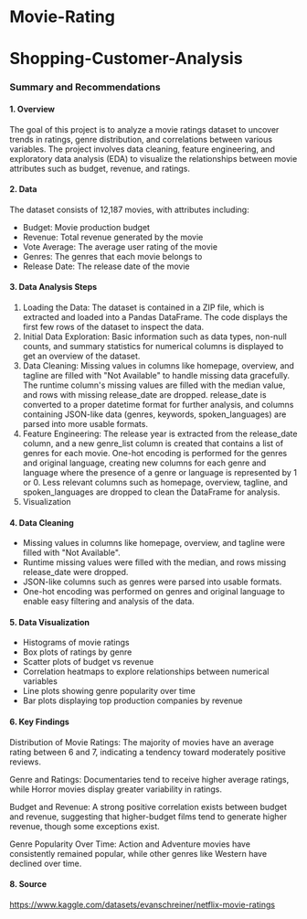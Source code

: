 # Movie-Rating
# Shopping-Customer-Analysis

### Summary and Recommendations

#### 1. Overview

The goal of this project is to analyze a movie ratings dataset to uncover trends in ratings, genre distribution, and correlations between various variables. The project involves data cleaning, feature engineering, and exploratory data analysis (EDA) to visualize the relationships between movie attributes such as budget, revenue, and ratings.

#### 2. Data

The dataset consists of 12,187 movies, with attributes including:

  - Budget: Movie production budget
  - Revenue: Total revenue generated by the movie
  - Vote Average: The average user rating of the movie
  - Genres: The genres that each movie belongs to
  - Release Date: The release date of the movie

#### 3. Data Analysis Steps

 1. Loading the Data: The dataset is contained in a ZIP file, which is extracted and loaded into a Pandas DataFrame. The code displays the first few rows of the dataset to inspect the data.
 2. Initial Data Exploration: Basic information such as data types, non-null counts, and summary statistics for numerical columns is displayed to get an overview of the dataset.
 3. Data Cleaning: Missing values in columns like homepage, overview, and tagline are filled with "Not Available" to handle missing data gracefully. The runtime column's missing values are filled with the median value, and rows with missing release_date are dropped. release_date is converted to a proper datetime format for further analysis, and columns containing JSON-like data (genres, keywords, spoken_languages) are parsed into more usable formats.
 4. Feature Engineering: The release year is extracted from the release_date column, and a new genre_list column is created that contains a list of genres for each movie. One-hot encoding is performed for the genres and original language, creating new columns for each genre and language where the presence of a genre or language is represented by 1 or 0. Less relevant columns such as homepage, overview, tagline, and spoken_languages are dropped to clean the DataFrame for analysis.
 5. Visualization 

#### 4. Data Cleaning 

- Missing values in columns like homepage, overview, and tagline were filled with "Not Available".
- Runtime missing values were filled with the median, and rows missing release_date were dropped.
- JSON-like columns such as genres were parsed into usable formats.
- One-hot encoding was performed on genres and original language to enable easy filtering and analysis of the data.

#### 5. Data Visualization

- Histograms of movie ratings
- Box plots of ratings by genre
- Scatter plots of budget vs revenue
- Correlation heatmaps to explore relationships between numerical variables
- Line plots showing genre popularity over time
- Bar plots displaying top production companies by revenue

#### 6. Key Findings
      
Distribution of Movie Ratings: The majority of movies have an average rating between 6 and 7, indicating a tendency toward moderately positive reviews.

Genre and Ratings: Documentaries tend to receive higher average ratings, while Horror movies display greater variability in ratings.

Budget and Revenue: A strong positive correlation exists between budget and revenue, suggesting that higher-budget films tend to generate higher revenue, though some exceptions exist.

Genre Popularity Over Time: Action and Adventure movies have consistently remained popular, while other genres like Western have declined over time.

#### 8.  Source

https://www.kaggle.com/datasets/evanschreiner/netflix-movie-ratings
